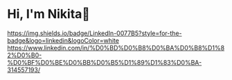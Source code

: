 # Hi, I'm Nikita👋

https://img.shields.io/badge/LinkedIn-0077B5?style=for-the-badge&logo=linkedin&logoColor=white
https://www.linkedin.com/in/%D0%BD%D0%B8%D0%BA%D0%B8%D1%82%D0%B0-%D0%BF%D0%BE%D0%BB%D0%B5%D1%89%D1%83%D0%BA-314557193/
<!--
**NIKITka27/NIKITka27** is a ✨ _special_ ✨ repository because its `README.md` (this file) appears on your GitHub profile.

Here are some ideas to get you started:

- 🔭 I’m currently working on ...
- 🌱 I’m currently learning ...
- 👯 I’m looking to collaborate on ...
- 🤔 I’m looking for help with ...
- 💬 Ask me about ...
- 📫 How to reach me: ...
- 😄 Pronouns: ...
- ⚡ Fun fact: ...
-->
